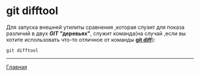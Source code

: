 <h1>git difftool</h1>

Для запуска внешней утилиты сравнения ,которая слуэит для показа различий в двух <em><b>GIT "</em>деревьях"</b></em>, служит команда(на случай ,если вы хотите использовать что-то отличное от команды **[git diff](/gitDiff.md)**):
````bash=
git difftool
````
___
[Главная](/readme.md)

